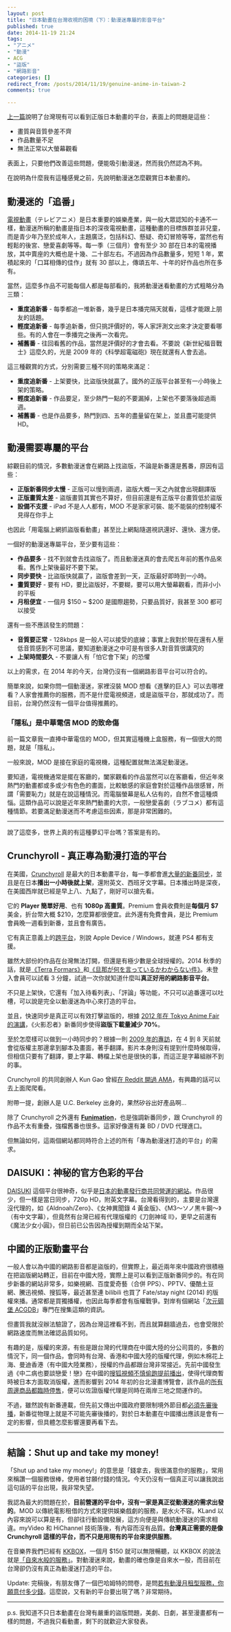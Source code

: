 ```yaml
---
layout: post
title: "日本動畫在台灣收視的困境（下）：動漫迷專屬的影音平台"
published: true
date: 2014-11-19 21:24
tags:
- "アニメ"
- "動漫"
- ACG
- "盜版"
- "網路影音"
categories: []
redirect_from: /posts/2014/11/19/genuine-anime-in-taiwan-2
comments: true

---
```

[上一篇](http://blog.yorkxin.org/posts/2014/11/19/genuine-anime-in-taiwan-1)說明了台灣現有可以看到正版日本動畫的平台，表面上的問題是這些：

* 畫質與音質參差不齊
* 作品數量不足
* 無法正常以大螢幕觀看

表面上，只要他們改善這些問題，便能吸引動漫迷，然而我仍然認為不夠。

在說明為什麼我有這種感覺之前，先說明動漫迷怎麼觀賞日本動畫的。

<!--more-->

## 動漫迷的「追番」

[電視動畫](http://zh.wikipedia.org/wiki/%E6%97%A5%E6%9C%AC%E5%8A%A8%E7%94%BB)（テレビアニメ）是日本重要的娛樂產業，與一般大眾認知的卡通不一樣，動漫迷所稱的動畫是指日本的深夜電視動畫，這種動畫的目標族群並非兒童，而是青少年乃至於成年人，主題廣泛，包括科幻、懸疑、奇幻冒險等等，當然也有輕鬆的後宮、戀愛喜劇等等。每一季（三個月）會有至少 30 部在日本的電視播放，其中賣座的大概也是十幾、二十部左右。不過因為作品數量多，短短 1 年，累積起來的「口耳相傳的佳作」就有 30 部以上，傳頌五年、十年的好作品也所在多有。

當然，這麼多作品不可能每個人都是每部看的，我將動漫迷看動畫的方式粗略分為三類：

* **重度追新番** - 每季都追一堆新番，幾乎是日本播完隔天就看，這樣才能跟上朋友的話題。
* **輕度追新番** - 每季追新番，但只挑評價好的，等人家評測文出來才決定要看哪些。有的人會在一季播完之後再一次看完。
* **補舊番** - 往回看舊的作品，當然是評價好的才會去看。不要說《新世紀福音戰士》這麼久的，光是 2009 年的《科學超電磁砲》現在就還有人會去追。

這三種觀賞的方式，分別需要三種不同的策略來滿足：

* **重度追新番** - 上架要快，比盜版快就贏了。國外的正版平台甚至有一小時後上架的策略。
* **輕度追新番** - 作品要足，至少熱門一點的不要漏掉，上架也不要落後超過兩週。
* **補舊番** - 也是作品要多，熱門到四、五年的盡量留在架上，並且盡可能提供 HD。

## 動漫需要專屬的平台

綜觀目前的情況，多數動漫迷會在網路上找盜版，不論是新番還是舊番，原因有這些：

* **正版新番同步太慢** - 正版可以慢到兩週，盜版大概一天之內就會出現翻譯版
* **正版畫質太差** - 盜版畫質其實也不算好，但目前還是有正版平台畫質低於盜版
* **設備不支援** - iPad 不是人人都有，MOD 不是家家可裝、能不能裝的控制權不見得在你手上

也因此「用電腦上網抓盜版看動畫」甚至比上網點隨選視訊還好、還快、還方便。

一個好的動漫迷專屬平台，至少要有這些：

* **作品要多** - 找不到就會去找盜版了。而且動漫迷真的會去爬五年前的舊作品來看。舊作上架後最好不要下架。
* **同步要快** - 比盜版快就贏了，盜版會差到一天，正版最好即時到一小時。
* **畫質要好** - 要有 HD，要比盜版好，不要糊，要可以用大螢幕觀看，而非小小的平板
* **月租便宜** - 一個月 $150 ~ $200 是國際趨勢，只要品質好，我甚至 300 都可以接受

還有一些不應該發生的問題：

* **音質要正常** - 128kbps 是一般人可以接受的底線；事實上我對於現在還有人壓低音質感到不可思議，要知道動漫迷之中可是有很多人對音質很講究的
* **上架時間要久** - 不要讓人有「怕它會下架」的恐懼

以上的需求，在 2014 年的今天，台灣仍沒有一個網路影音平台可以符合的。

簡單來說，如果你問一個動漫迷，家裡沒裝 MOD 想看《進擊的巨人》可以去哪裡看？人家會推薦你的服務，而不是什麼電視頻道，或是盜版平台，那就成功了。而目前，台灣仍然沒有一個平台值得推薦的。

### 「隱私」是中華電信 MOD 的致命傷

前一篇文章我一直捧中華電信的 MOD，但其實這種機上盒服務，有一個很大的問題，就是「隱私」。

一般來說，MOD 是接在家庭的電視機，這種配置就無法滿足動漫迷。

要知道，電視機通常是擺在客廳的，闔家觀看的作品當然可以在客廳看，但近年來熱門的動畫都或多或少有色色的畫面，比較敏感的家庭會對於這種作品很感冒，所謂「需要恥力」就是在說這種情況。而電腦螢幕是私人佔有的，自然不會這種煩惱。這類作品可以說是近年來熱門動畫的大宗，一般戀愛喜劇（ラブコメ）都有這種情節。若要滿足動漫迷而不考慮這些因素，那是非常困難的。

---

說了這麼多，世界上真的有這種夢幻平台嗎？答案是有的。

## Crunchyroll - 真正專為動漫打造的平台

在美國，[Crunchyroll](http://www.crunchyroll.com/) 是最大的日本動畫平台，每一季都會進[大量的新番同步](http://en.wikipedia.org/wiki/List_of_US_anime_simulcasts)，並且是在日本**播出一小時後就上架**，還附英文、西班牙文字幕。日本播出時是深夜，在美國西岸就已經是早上八、九點了，剛好可以搶先看。

它的 **Player 簡單好用**、也有 **1080p 高畫質**。Premium 會員收費則是**每個月 $7** 美金，折台幣大概 $210，怎麼算都很便宜。此外還有免費會員，是比 Premium 會員晚一週看到新番，並且會有廣告。

它有真正意義上的[跨平台](http://www.crunchyroll.com/devices)，別說 Apple Device / Windows，就連 PS4 都有支援。

雖然大部份的作品在台灣無法打開，但還是有極少數是全球授權的。2014 秋季的話，就是[《Terra Formars》](http://www.crunchyroll.com/terraformars)和[《旦那が何を言っているかわからない件》](http://www.crunchyroll.com/i-cant-understand-what-my-husband-is-saying)。未登入會員可以試看 3 分鐘，試過一次你就知道什麼叫**真正好用的網路影音平台**。

不只是上架快，它還有「加入待看列表」、「評論」等功能，不只可以追番還可以吐槽，可以說是完全以動漫迷為中心來打造的平台。

並且，快速同步是真正可以有效打擊盜版的，根據 [2012 年在 Tokyo Anime Fair 的演講](http://gigazine.net/news/20120322-anime-crunchyroll-taf2012/)，《火影忍者》新番同步使得**盜版下載量減少 70%**。

至於怎麼樣可以做到一小時同步的？根據一則 [2009 年的專訪](http://ascii.jp/elem/000/000/468/468874/)，在 4 到 8 天前就會從版權主那邊拿到腳本及畫面，著手翻譯。影片本身則沒有提到什麼時候取得，但相信只要有了翻譯，要上字幕、轉檔上架也是很快的事，而這正是字幕組辦不到的事。

Crunchyroll 的共同創辦人 Kun Gao 曾經[在 Reddit 開過 AMA](http://www.reddit.com/r/IAmA/comments/2b26ou/im_kun_gao_the_cofounder_and_ceo_of_crunchyroll/)，有興趣的話可以去上面爬爬看。

附帶一提，創辦人是 U.C. Berkeley 出身的，果然矽谷出好產品啊…

除了 Crunchyroll 之外還有 **[Funimation](http://www.funimation.com/)**，也是強調新番同步，跟 Crunchyroll 的作品不太有重疊，強檔舊番也很多。這家好像還有兼 BD / DVD 代理進口。

但無論如何，這兩個網站都同時符合上述的所有「專為動漫迷打造的平台」的需求。

## DAISUKI：神秘的官方色彩的平台

[DAISUKI](http://daisuki.net/) 這個平台很神奇，似乎是[日本的動畫發行商共同營運的網站](http://av.watch.impress.co.jp/docs/news/20130227_589623.html)。作品很少，但一樣是當日同步，720p HD，附英文字幕。台灣看得到的，主要是台灣還沒代理的，如《Aldnoah/Zero》、《女神異聞錄 4 黃金版》、《M3〜ソノ黒キ鋼〜》（有中文字幕），但竟然有台灣已經有代理版權的《刀劍神域 II》，更早之前還有《魔法少女小圓》，但日前已公告因為授權到期而全站下架。

## 中國的正版動畫平台

一般人會以為中國的網路影音都是盜版的，但實際上，最近兩年來中國政府很積極在把盜版網站轉正，目前在中國大陸，實際上是可以看到正版新番同步的。有在同步新番的網站非常多，如樂視網、百度愛奇藝（合併 PPS）、PPTV、優酷土豆網、騰迅視頻、搜狐等，最近甚至連 bilibili 也買了 Fate/stay night (2014) 的版權來播。通常都是買獨播權，也因此每季都會有版權戰爭。對岸有個網站「[次元碉堡 ACGDB](http://acgdb.com/)」專門在搜集這類的資訊。

但畫質我就沒辦法驗證了，因為台灣這裡看不到，而且就算翻牆過去，也會受限於網路速度而無法確認品質如何。

有趣的是，版權的來源，有些是跟台灣的代理商在中國大陸的分公司買的，多數的情況下，同一個作品，會同時有台灣、香港和中國大陸的版權代理，例如木棉花上海、曼迪香港（有中國大陸業務），授權的作品都跟台灣非常接近。先前中國發生過《中二病也要談戀愛！戀》在中國的[搜狐視頻不慎偷跑提前播出](http://acgdb.com/52cd06561d41c84c646dd560)，使得代理商暫時被日本方面取消版權，進而影響到 2014 年初的台北漫畫博覽會，該作品的[所有周邊商品都臨時停售](http://www.mightymedia.com.tw/news/bnews_detail.asp?bnewsid=1351)，便可以佐證版權代理是同時在兩岸三地之間運作的。

不過，雖然說有新番連載，但先前又傳出中國政府要限制境外節目都[必須先審後播](http://www.setn.com/news.aspx?PageGroupID=8&NewsID=46939)，新番從物理上就是不可能先審後播的，對於日本動畫在中國播出應該是會有一定的影響，但具體怎麼影響還要再看下去。

---

## 結論：Shut up and take my money!

「Shut up and take my money!」的意思是「錢拿去，我很滿意你的服務」，常用來稱讚一個服務很棒，使用者甘願付錢的情況。今天仍沒有一個真正可以讓我說出這句話的平台出現，我非常失望。

我認為最大的問題在於，**目前營運的平台中，沒有一家是真正從動漫迷的需求出發的**。MOD 以傳統電影租借的方式來提供娛樂戲劇的服務，是水火不容。KLand 以內容來說可以算是有，但卻往行動設備發展，這方向便是與傳統動漫迷的需求相違。myVideo 和 HiChannel 技術落後，有內容而沒有品質。**台灣真正需要的是像 Crunchyroll 這樣的平台，而不只是用現有的平台來提供服務**。

在音樂界我們已經有 [KKBOX](http://www.kkbox.com)，一個月 $150 就可以無限暢聽，以 KKBOX 的說法就是[「自來水般的服務」](http://www.inside.com.tw/2014/10/23/kkbox-interview)。對動漫迷來說，動畫的確也像是自來水一般，而目前在台灣卻仍沒有真正為動漫迷打造的平台。

Update: 完稿後，有朋友傳了一個巴哈姆特的問卷，是問[若有動漫月租型服務，你願意付多少錢](http://user.gamer.com.tw/notice_detail.php?sn=495)。這麼說，又有新的平台要出現了嗎？非常期待。

---

p.s. 我知道不只日本動畫在台灣有嚴重的盜版問題，美劇、日劇，甚至漫畫都有一樣的問題，不過我只看動畫，剩下的就歡迎大家發表。